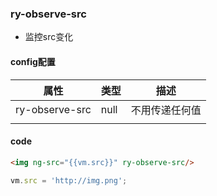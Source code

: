 ### ry-observe-src

* 监控src变化

#### config配置

| 属性           | 类型 | 描述           |
| -------------- | ---- | -------------- |
| ry-observe-src | null | 不用传递任何值 |
|                |      |                |


#### code

```html
<img ng-src="{{vm.src}}" ry-observe-src/>
```

```javascript
vm.src = 'http://img.png';
```

